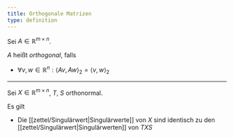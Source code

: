 ```yaml
---
title: Orthogonale Matrizen
type: definition
---
```


Sei $A \in \mathbb{R}^{m \times n}$.

$A$ heißt *orthogonal*, falls
- $\forall v, w \in \mathbb{R}^n : \langle Av, Aw \rangle_2 = \langle v, w \rangle_2$

---

Sei $X \in \mathbb{R}^{m \times n}$, $T$, $S$ orthonormal.

Es gilt
- Die [[zettel/Singulärwert|Singulärwerte]] von $X$ sind identisch zu den [[zettel/Singulärwert|Singulärwerten]] von $TXS$